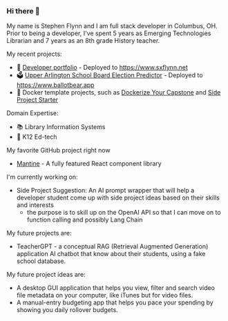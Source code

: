 ### Hi there 👋

My name is Stephen Flynn and I am  full stack developer in Columbus, OH. Prior to being a developer, I've spent 5 years as Emerging Technologies Librarian and 7 years as an 8th grade History teacher.

My recent projects:
 - 🚀 [Developer portfolio](https://github.com/sxflynn/portfolio) - Deployed to https://www.sxflynn.net
 - 🗳️ [Upper Arlington School Board Election Predictor](https://github.com/sxflynn/electionsim) - Deployed to https://www.ballotbear.app
 - 🐋 Docker template projects, such as [Dockerize Your Capstone](https://github.com/sxflynn/dockerizeyourcapstone) and [Side Project Starter](https://github.com/sxflynn/sideprojectstarter)

Domain Expertise:
 - 📚 Library Information Systems
 - 🏫 K12 Ed-tech

My favorite GitHub project right now
 - [Mantine](https://github.com/mantinedev/mantine) - A fully featured React component library

I'm currently working on:
 - Side Project Suggestion: An AI prompt wrapper that will help a developer student come up with side project ideas based on their skills and interests
    - the purpose is to skill up on the OpenAI API so that I can move on to function calling and possibly Lang Chain

My future projects are:
 - TeacherGPT - a conceptual RAG (Retrieval Augmented Generation) application AI chatbot that know about their students, using a fake school database.

My future project ideas are:
 - A desktop GUI application that helps you view, filter and search video file metadata on your computer, like iTunes but for video files.
 - A manual-entry budgeting app that helps you pace your spending by showing you daily rollover budgets.
